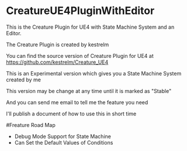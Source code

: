 # CreatureUE4PluginWithEditor
This is the Creature Plugin for UE4 with State Machine System and an Editor.

The Creature Plugin is created by kestrelm

You can find the source version of  Creature Plugin for UE4  at https://github.com/kestrelm/Creature_UE4


This is an Experimental version which gives you a State Machine System created by me


This version may be change at any time until it is marked as "Stable"


And you can send me email to tell me the feature you need


I'll publish a document of how to use this in short time

#Freature Road Map

* Debug Mode Support for State Machine
* Can Set the Default Values of Conditions
